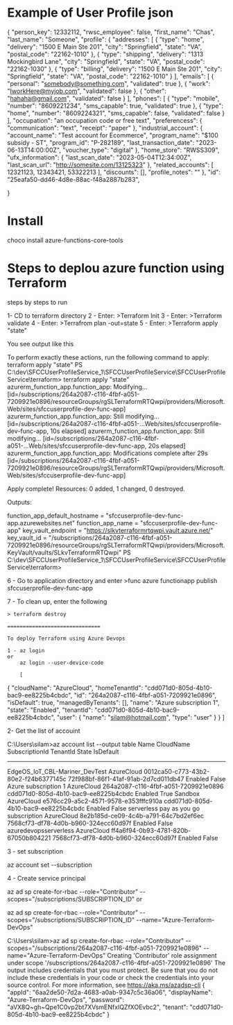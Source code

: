 # Example of User Profile json

{
    "person_key": 12332112,
    "rwsc_employee": false,
    "first_name": "Chas",
    "last_name": "Someone",
    "profile": {
        "addresses": [
            {
                "type": "home",
                "delivery": "1500 E Main Ste 201",
                "city": "Springfield",
                "state": "VA",
                "postal_code": "22162-1010"
            },
            {
                "type": "shipping",
                "delivery": "1313 Mockingbird Lane",
                "city": "Springfield",
                "state": "VA",
                "postal_code": "22162-1030"
            },
            {
                "type": "billing",
                "delivery": "1500 E Main Ste 201",
                "city": "Springfield",
                "state": "VA",
                "postal_code": "22162-1010"
            }
        ],
        "emails": [
            {
                "personal": "somebody@something.com",
                "validated": true
            },
            {
                "work": "IworkHere@myjob.com",
                "validated": false
            },
            {
                "other": "hahaha@gmail.com",
                "validated": false
            }
        ],
        "phones": [
            {
                "type": "mobile",
                "number": "8609221234",
                "sms_capable": true,
                "validated": true
            },
            {
                "type": "home",
                "number": "8609224321",
                "sms_capable": false,
                "validated": false
            }
        ],
        "occupation": "an occupation code or free text",
        "preferencess": {
            "communication": "text",
            "receipt": "paper"
        },
        "industrial_account": {
            "account_name": "Test account for Ecommerce",
            "program_name": "$100 subsidy - ST",
            "program_id": "P-282189",
            "last_transaction_date": "2023-06-13T14:00:00Z",
            "voucher_type": "digital"
        },
        "home_store": "RWSS309",
        "ufx_information": {
            "last_scan_date": "2023-05-04T12:34:00Z",
            "last_scan_url": "http://somesite.com/13125323"
        },
        "related_accounts": [
            12321123,
            12343421,
            53322213
        ],
        "discounts": [],
        "profile_notes": ""
    },
    "id": "25eafa50-dd46-4d8e-88ac-f48a2887b283",
  
}
# Install

choco install azure-functions-core-tools

# Steps to deplou azure function using Terraform

steps by steps to run

1- CD to terraform directory
2 - Enter: >Terraform Init
3 - Enter: >Terraform validate
4 - Enter: >Terrafrom plan -out=state
5 - Enter: >Terraform apply "state"

You see output like this


To perform exactly these actions, run the following command to apply:
    terraform apply "state"
PS C:\dev\SFCCUserProfileService_1\SFCCUserProfileService\SFCCUserProfileService\terraform> terraform apply "state"
azurerm_function_app.function_app: Modifying... [id=/subscriptions/264a2087-c116-4fbf-a051-7209921e0896/resourceGroups/rgSLTerraformRTQwpi/providers/Microsoft.Web/sites/sfccuserprofile-dev-func-app]
azurerm_function_app.function_app: Still modifying... [id=/subscriptions/264a2087-c116-4fbf-a051-...Web/sites/sfccuserprofile-dev-func-app, 10s elapsed]
azurerm_function_app.function_app: Still modifying... [id=/subscriptions/264a2087-c116-4fbf-a051-...Web/sites/sfccuserprofile-dev-func-app, 20s elapsed]
azurerm_function_app.function_app: Modifications complete after 29s [id=/subscriptions/264a2087-c116-4fbf-a051-7209921e0896/resourceGroups/rgSLTerraformRTQwpi/providers/Microsoft.Web/sites/sfccuserprofile-dev-func-app]

Apply complete! Resources: 0 added, 1 changed, 0 destroyed.

Outputs:

function_app_default_hostname = "sfccuserprofile-dev-func-app.azurewebsites.net"
function_app_name = "sfccuserprofile-dev-func-app"
key_vault_endpoint = "https://slkvterraformrtqwpi.vault.azure.net/"
key_vault_id = "/subscriptions/264a2087-c116-4fbf-a051-7209921e0896/resourceGroups/rgSLTerraformRTQwpi/providers/Microsoft.KeyVault/vaults/SLkvTerraformRTQwpi"
PS C:\dev\SFCCUserProfileService_1\SFCCUserProfileService\SFCCUserProfileService\terraform>


6 - Go to application directory and enter 
    >func azure functionapp publish sfccuserprofile-dev-func-app

7 - To clean up, enter the following

    > terraform destroy

    ==============================

    To deploy Terraform using Azure Devops

    1 - az login 
    or 
        az login --user-device-code

        [
  {
    "cloudName": "AzureCloud",
    "homeTenantId": "cdd071d0-805d-4b10-bac9-ee8225b4cbdc",
    "id": "264a2087-c116-4fbf-a051-7209921e0896",
    "isDefault": true,
    "managedByTenants": [],
    "name": "Azure subscription 1",
    "state": "Enabled",
    "tenantId": "cdd071d0-805d-4b10-bac9-ee8225b4cbdc",
    "user": {
      "name": "silam@hotmail.com",
      "type": "user"
    }
  }
]


2- Get the list of accouint

C:\Users\silam>az account list --output table
Name                                   CloudName    SubscriptionId                        TenantId
        State    IsDefault
-------------------------------------  -----------  ------------------------------------  ------------------------------------  -------  -----------
EdgeOS_IoT_CBL-Mariner_DevTest         AzureCloud   0012ca50-c773-43b2-80e2-f24b6377145c  72f988bf-86f1-41af-91ab-2d7cd011db47  Enabled  False
Azure subscription 1                   AzureCloud   264a2087-c116-4fbf-a051-7209921e0896  cdd071d0-805d-4b10-bac9-ee8225b4cbdc  Enabled  True
Sandbox                                AzureCloud   e576cc29-a5c2-4571-9578-e353fffc910a  cdd071d0-805d-4b10-bac9-ee8225b4cbdc  Enabled  False
serverless pay as you go subscription  AzureCloud   8e2b185d-ce09-4c4b-a791-64c7bd2ef6ec  7568cf73-df78-4d0b-b960-324ecc60d97f  Enabled  False
azuredevopsserverless                  AzureCloud   ff4a6f94-0b93-4781-820b-67050b804221  7568cf73-df78-4d0b-b960-324ecc60d97f  Enabled  False

3 - set subscription

az account set --subscription <Azure-SubscriptionId>

4 - Create service principal

az ad sp create-for-rbac --role="Contributor" --scopes="/subscriptions/SUBSCRIPTION_ID"
or

az ad sp create-for-rbac --role="Contributor" --scopes="/subscriptions/SUBSCRIPTION_ID" --name="Azure-Terraform-DevOps"


C:\Users\silam>az ad sp create-for-rbac --role="Contributor" --scopes="/subscriptions/264a2087-c116-4fbf-a051-7209921e0896" --name="Azure-Terraform-DevOps"
Creating 'Contributor' role assignment under scope '/subscriptions/264a2087-c116-4fbf-a051-7209921e0896'
The output includes credentials that you must protect. Be sure that you do not include these credentials in your code or check the credentials into your source control. For more information, see https://aka.ms/azadsp-cli
{
  "appId": "6aa2de50-7d2a-4683-a0ab-9347c5c36a06",
  "displayName": "Azure-Terraform-DevOps",
  "password": "aVX8Q~gh~Qpe1C0vp2bt7XVsmENfxIQZfXOEvbc2",
  "tenant": "cdd071d0-805d-4b10-bac9-ee8225b4cbdc"
}


